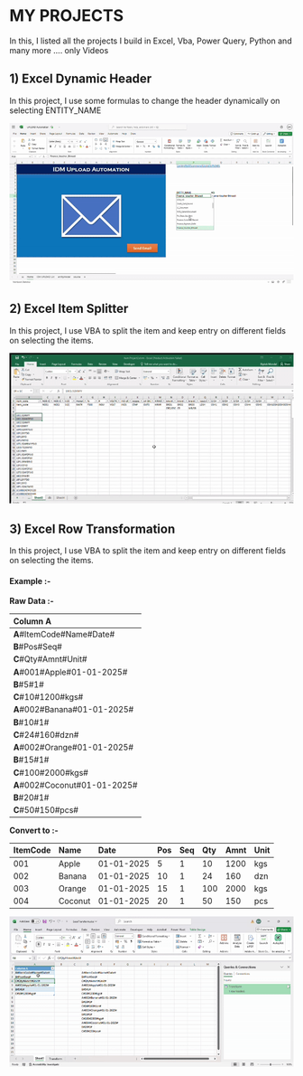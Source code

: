 MY PROJECTS
===========

In this, I listed all the projects I build in Excel, Vba, Power Query, Python and many more .... only Videos

## 1) Excel Dynamic Header
In this project, I use some formulas to change the header dynamically on selecting ENTITY_NAME

[![WATCH Excel Dynamic Header](https://github.com/deepumondal1/MyProjects/blob/master/videos/UPLOAD%20Automation_COMPRESS.gif)](https://github.com/deepumondal1/MyProjects/blob/master/videos/UPLOAD%20Automation_COMPRESS.mp4)


## 2) Excel Item Splitter
In this project, I use VBA to split the item and keep entry on different fields on selecting the items.

[![WATCH Excel Dynamic Header](https://github.com/deepumondal1/MyProjects/blob/master/videos/Item%20Project2.gif)](https://github.com/deepumondal1/MyProjects/blob/master/videos/Item%20Project2.mp4)


## 3) Excel Row Transformation
In this project, I use VBA to split the item and keep entry on different fields on selecting the items.

#### Example :-

**Raw Data :-**

| Column A |
|:-|
| **A**#ItemCode#Name#Date# |
| **B**#Pos#Seq# |
| **C**#Qty#Amnt#Unit# |
| **A**#001#Apple#01-01-2025# |
| **B**#5#1# |
| **C**#10#1200#kgs# |
| **A**#002#Banana#01-01-2025# |
| **B**#10#1# |
| **C**#24#160#dzn# |
| **A**#002#Orange#01-01-2025# |
| **B**#15#1# |
| **C**#100#2000#kgs# |
| **A**#002#Coconut#01-01-2025# |
| **B**#20#1# |
| **C**#50#150#pcs# |


**Convert to :-**

| ItemCode | Name | Date | Pos | Seq | Qty | Amnt | Unit |
|:-|:-|:-|:-|:-|:-|:-|:-|
| 001 | Apple | 01-01-2025 | 5 | 1 | 10 | 1200 | kgs |
| 002 | Banana | 01-01-2025 | 10 | 1 | 24 | 160 | dzn |
| 003 | Orange | 01-01-2025 | 15 | 1 | 100 | 2000 | kgs |
| 004 | Coconut | 01-01-2025 | 20 | 1 | 50 | 150 | pcs |

[![WATCH Excel Dynamic Header](https://github.com/deepumondal1/MyProjects/blob/master/videos/ExcelTransform.gif)](https://github.com/deepumondal1/MyProjects/blob/master/videos/ExcelTransform.mp4)

